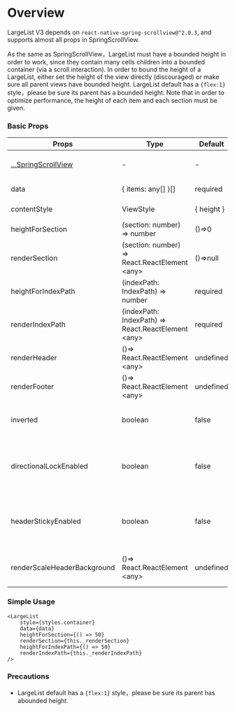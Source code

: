 # Overview

LargeList V3 depends on `react-native-spring-scrollview@^2.0.3`, and supports almost all props in SpringScrollView.

As the same as SpringScrollView，LargeList must have a bounded height in order to work, since they contain many cells children into a bounded container (via a scroll interaction). In order to bound the height of a LargeList, either set the height of the view directly (discouraged) or make sure all parent views have bounded height. LargeList default has a `{flex:1}` style，please be sure its parent has a bounded height. Note that in order to optimize performance, the height of each item and each section must be given.

### Basic Props

Props  |  Type  |  Default  |  Description  
---- | ------ | --------- | --------
[...SpringScrollView](https://bolan9999.github.io/react-native-spring-scrollview/#/) | - | - | Support almost all props in SpringScrollView
data | { items: any[] }[] | required | The data source of the large list.
contentStyle | ViewStyle | { height } | The content view style of LargeList.
heightForSection | (section: number) => number | ()=>0 | The height function for every Section
renderSection | (section: number) => React.ReactElement &lt;any> | ()=>null | The render function for every Section
heightForIndexPath | (indexPath: IndexPath) => number | required | The height function for every IndexPath
renderIndexPath | (indexPath: IndexPath) => React.ReactElement &lt;any> | required | The render function for every IndexPath
renderHeader | ()=> React.ReactElement &lt;any> | undefined | The render function of largelist header
renderFooter | ()=> React.ReactElement &lt;any> | undefined | The render function of largelist footer
inverted | boolean | false | Inverted the data source, see [ChatExample](https://github.com/bolan9999/react-native-largelist/tree/master/Examples/LargeListExamples/ChatExample.js) for example.
directionalLockEnabled | boolean | false | When true, the SpringScrollView will try to lock to only vertical or horizontal scrolling while dragging.
headerStickyEnabled | boolean | false | Sticky the header of the LargeList on the top. And then sticky Section on the bottom of the header.
renderScaleHeaderBackground | ()=> React.ReactElement &lt;any> | undefined | Render the scale header background when dragging. See [HeightEqualExample](https://github.com/bolan9999/react-native-largelist/tree/master/Examples/LargeListExamples/HeightEqualExample.js)

### Simple Usage

```
<LargeList
    style={styles.container}
    data={data}
    heightForSection={() => 50}
    renderSection={this._renderSection}
    heightForIndexPath={() => 50}
    renderIndexPath={this._renderIndexPath}
/>
```

### Precautions
* LargeList default has a `{flex:1}` style，please be sure its parent has abounded height.
